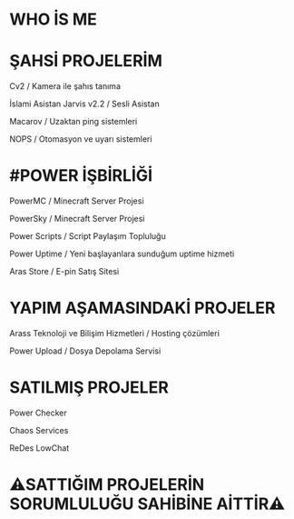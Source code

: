 # WHO İS ME

# ŞAHSİ PROJELERİM
Cv2 / Kamera ile şahıs tanıma

İslami Asistan Jarvis v2.2 / Sesli Asistan 

Macarov / Uzaktan ping sistemleri

NOPS / Otomasyon ve uyarı sistemleri

# #POWER İŞBİRLİĞİ

PowerMC / Minecraft Server Projesi

PowerSky / Minecraft Server Projesi

Power Scripts / Script Paylaşım Topluluğu

Power Uptime / Yeni başlayanlara sunduğum uptime hizmeti

Aras Store / E-pin Satış Sitesi

# YAPIM AŞAMASINDAKİ PROJELER

Arass Teknoloji ve Bilişim Hizmetleri / Hosting çözümleri

Power Upload / Dosya Depolama Servisi

# SATILMIŞ PROJELER

Power Checker

Chaos Services

ReDes LowChat
# ⚠SATTIĞIM PROJELERİN SORUMLULUĞU SAHİBİNE AİTTİR⚠
